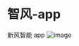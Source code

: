 # 智风-app
新风智能 app
![image](https://github.com/ngyixuan/zhifeng-app/blob/main/%E5%85%A8%E9%83%A8%E6%80%BB%E5%85%B1%E6%9C%8910%E9%A1%B5.png)
